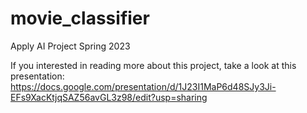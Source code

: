 # movie_classifier

Apply AI Project Spring 2023 

If you interested in reading more about this project, take a look at this presentation: https://docs.google.com/presentation/d/1J23I1MaP6d48SJy3Ji-EFs9XacKtjqSAZ56avGL3z98/edit?usp=sharing
